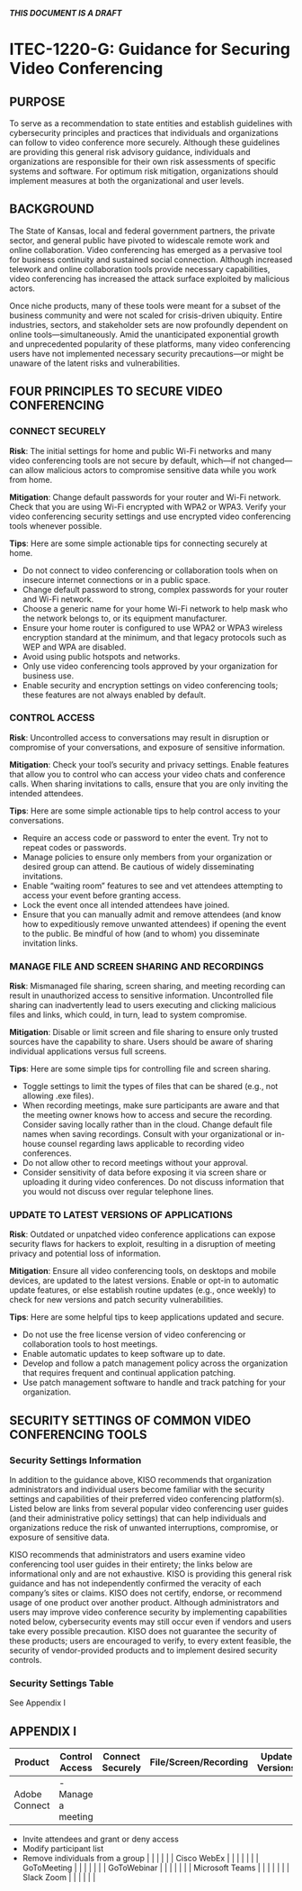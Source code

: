 **_THIS DOCUMENT IS A DRAFT_**

# ITEC-1220-G: Guidance for Securing Video Conferencing
## PURPOSE
To serve as a recommendation to state entities and establish guidelines with cybersecurity principles and practices that individuals and organizations can follow to video conference more securely.  Although these guidelines are providing this general risk advisory guidance, individuals and organizations are responsible for their own risk assessments of specific systems and software. For optimum risk mitigation, organizations should implement measures at both the organizational and user levels.
## BACKGROUND
The State of Kansas, local and federal government partners, the private sector, and general public have pivoted to widescale remote work and online collaboration. Video conferencing has emerged as a pervasive tool for business continuity and sustained social connection. Although increased telework and online collaboration tools provide necessary capabilities, video conferencing has increased the attack surface exploited by malicious actors. 

Once niche products, many of these tools were meant for a subset of the business community and were not scaled for crisis-driven ubiquity. Entire industries, sectors, and stakeholder sets are now profoundly dependent on online tools—simultaneously. Amid the unanticipated exponential growth and unprecedented popularity of these platforms, many video conferencing users have not implemented necessary security precautions—or might be unaware of the latent risks and vulnerabilities.

## FOUR PRINCIPLES TO SECURE VIDEO CONFERENCING
### CONNECT SECURELY
**Risk**: The initial settings for home and public Wi-Fi networks and many video conferencing tools are not secure by default, which—if not changed—can allow malicious actors to compromise sensitive data while you work from home.

**Mitigation**: Change default passwords for your router and Wi-Fi network. Check that you are using Wi-Fi encrypted with WPA2 or WPA3. Verify your video conferencing security settings and use encrypted video conferencing tools whenever possible.

**Tips**: Here are some simple actionable tips for connecting securely at home.
- Do not connect to video conferencing or collaboration tools when on insecure internet connections or in a public space.
- Change default password to strong, complex passwords for your router and Wi-Fi network.
- Choose a generic name for your home Wi-Fi network to help mask who the network belongs to, or its equipment manufacturer.
- Ensure your home router is configured to use WPA2 or WPA3 wireless encryption standard at the minimum, and that legacy protocols such as WEP and WPA are disabled.
- Avoid using public hotspots and networks.
- Only use video conferencing tools approved by your organization for business use.
- Enable security and encryption settings on video conferencing tools; these features are not always enabled by default.

### CONTROL ACCESS
**Risk**: Uncontrolled access to conversations may result in disruption or compromise of your conversations, and exposure of sensitive information.

**Mitigation**: Check your tool’s security and privacy settings. Enable features that allow you to control who can access your video chats and conference calls. When sharing invitations to calls, ensure that you are only inviting the intended attendees.

**Tips**: Here are some simple actionable tips to help control access to your conversations.

- Require an access code or password to enter the event. Try not to repeat codes or passwords.
- Manage policies to ensure only members from your organization or desired group can attend. Be cautious of widely disseminating invitations. 
- Enable “waiting room” features to see and vet attendees attempting to access your event before granting access.
- Lock the event once all intended attendees have joined.
- Ensure that you can manually admit and remove attendees (and know how to expeditiously remove unwanted attendees) if opening the event to the public. Be mindful of how (and to whom) you disseminate invitation links.

### MANAGE FILE AND SCREEN SHARING AND RECORDINGS
**Risk**: Mismanaged file sharing, screen sharing, and meeting recording can result in unauthorized access to sensitive information. Uncontrolled file sharing can inadvertently lead to users executing and clicking malicious files and links, which could, in turn, lead to system compromise.

**Mitigation**: Disable or limit screen and file sharing to ensure only trusted sources have the capability to share. Users should be aware of sharing individual applications versus full screens.

**Tips**: Here are some simple tips for controlling file and screen sharing.
- Toggle settings to limit the types of files that can be shared (e.g., not allowing .exe files). 
- When recording meetings, make sure participants are aware and that the meeting owner knows how to access and secure the recording. Consider saving locally rather than in the cloud. Change default file names when saving recordings. Consult with your organizational or in-house counsel regarding laws applicable to recording video conferences. 
- Do not allow other to record meetings without your approval.
- Consider sensitivity of data before exposing it via screen share or uploading it during video conferences. Do not discuss information that you would not discuss over regular telephone lines.

### UPDATE TO LATEST VERSIONS OF APPLICATIONS
**Risk**: Outdated or unpatched video conference applications can expose security flaws for hackers to exploit, resulting in a disruption of meeting privacy and potential loss of information.

**Mitigation**: Ensure all video conferencing tools, on desktops and mobile devices, are updated to the latest versions. Enable or opt-in to automatic update features, or else establish routine updates (e.g., once weekly) to check for new versions and patch security vulnerabilities.

**Tips**: Here are some helpful tips to keep applications updated and secure.
- Do not use the free license version of video conferencing or collaboration tools to host meetings.
- Enable automatic updates to keep software up to date.
- Develop and follow a patch management policy across the organization that requires frequent and continual application patching. 
- Use patch management software to handle and track patching for your organization.

## SECURITY SETTINGS OF COMMON VIDEO CONFERENCING TOOLS
### Security Settings Information

In addition to the guidance above, KISO recommends that organization administrators and individual users become familiar with the security settings and capabilities of their preferred video conferencing platform(s). Listed below are links from several popular video conferencing user guides (and their administrative policy settings) that can help individuals and organizations reduce the risk of unwanted interruptions, compromise, or exposure of sensitive data. 

KISO recommends that administrators and users examine video conferencing tool user guides in their entirety; the links below are informational only and are not exhaustive. KISO is providing this general risk guidance and has not independently confirmed the veracity of each company’s sites or claims. KISO does not certify, endorse, or recommend usage of one product over another product. Although administrators and users may improve video conference security by implementing capabilities noted below, cybersecurity events may still occur even if vendors and users take every possible precaution. KISO does not guarantee the security of these products; users are encouraged to verify, to every extent feasible, the security of vendor-provided products and to implement desired security controls.

### Security Settings Table

See Appendix I

## APPENDIX I

| Product         | Control Access | Connect Securely | File/Screen/Recording | Update Versions |
| --------------- | -------------- | ---------------- | --------------------- | --------------- |
| Adobe Connect   | - Manage a meeting
- Invite attendees and grant or deny access
- Modify participant list
- Remove individuals from a group
               |                  |                       |                 |  |
| Cisco WebEx     |                |                  |                       |                 |  |
| GoToMeeting     |                |                  |                       |                 |  |
| GoToWebinar     |                |                  |                       |                 |  |
| Microsoft Teams |                |                  |                       |                 |  |
| Slack Zoom      |                |                  |                       |                 |  |
